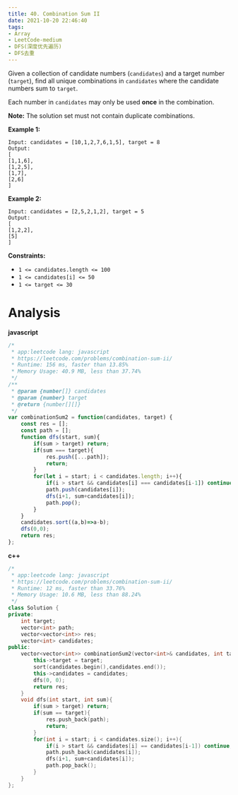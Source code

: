 ```yaml
---
title: 40. Combination Sum II
date: 2021-10-20 22:46:40
tags:
- Array
- LeetCode-medium
- DFS(深度优先遍历)
- DFS去重
---
```


Given a collection of candidate numbers (`candidates`) and a target number (`target`), find all unique combinations in `candidates` where the candidate numbers sum to `target`.

Each number in `candidates` may only be used **once** in the combination.

**Note:** The solution set must not contain duplicate combinations.

 

**Example 1:**

```
Input: candidates = [10,1,2,7,6,1,5], target = 8
Output: 
[
[1,1,6],
[1,2,5],
[1,7],
[2,6]
]
```

 <!-- more -->

**Example 2:**

```
Input: candidates = [2,5,2,1,2], target = 5
Output: 
[
[1,2,2],
[5]
]
```

 

**Constraints:**

- `1 <= candidates.length <= 100`
- `1 <= candidates[i] <= 50`
- `1 <= target <= 30`

# Analysis

**javascript**

```js
/*
 * app:leetcode lang: javascript
 * https://leetcode.com/problems/combination-sum-ii/
 * Runtime: 156 ms, faster than 13.85% 
 * Memory Usage: 40.9 MB, less than 37.74% 
 */
/**
 * @param {number[]} candidates
 * @param {number} target
 * @return {number[][]}
 */
var combinationSum2 = function(candidates, target) {
    const res = [];
    const path = [];
    function dfs(start, sum){
        if(sum > target) return;
        if(sum === target){
            res.push([...path]);
            return;
        }
        for(let i = start; i < candidates.length; i++){
            if(i > start && candidates[i] === candidates[i-1]) continue;
            path.push(candidates[i]);
            dfs(i+1, sum+candidates[i]);
            path.pop();
        }
    }
    candidates.sort((a,b)=>a-b);
    dfs(0,0);
    return res;
};
```

**c++**

```c++
/*
 * app:leetcode lang: javascript
 * https://leetcode.com/problems/combination-sum-ii/
 * Runtime: 12 ms, faster than 33.76%
 * Memory Usage: 10.6 MB, less than 88.24% 
 */
class Solution {
private:
    int target;
    vector<int> path;
    vector<vector<int>> res;
    vector<int> candidates;
public:
    vector<vector<int>> combinationSum2(vector<int>& candidates, int target) {
        this->target = target;
        sort(candidates.begin(),candidates.end());
        this->candidates = candidates;
        dfs(0, 0);
        return res;
    }
    void dfs(int start, int sum){
        if(sum > target) return;
        if(sum == target){
            res.push_back(path);
            return;
        }
        for(int i = start; i < candidates.size(); i++){
            if(i > start && candidates[i] == candidates[i-1]) continue;
            path.push_back(candidates[i]);
            dfs(i+1, sum+candidates[i]);
            path.pop_back();
        }
    }
};
```

